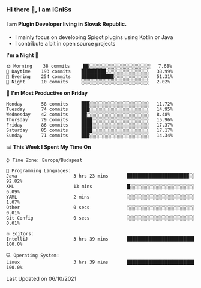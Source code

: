 ### Hi there 👋, I am iGniSs

#### I am Plugin Developer living in Slovak Republic.
- I mainly focus on developing Spigot plugins using Kotlin or Java
- I contribute a bit in open source projects

<!--START_SECTION:waka-->
**I'm a Night 🦉** 

```text
🌞 Morning    38 commits     ██░░░░░░░░░░░░░░░░░░░░░░░   7.68% 
🌆 Daytime    193 commits    █████████░░░░░░░░░░░░░░░░   38.99% 
🌃 Evening    254 commits    ████████████░░░░░░░░░░░░░   51.31% 
🌙 Night      10 commits     ░░░░░░░░░░░░░░░░░░░░░░░░░   2.02%

```
📅 **I'm Most Productive on Friday** 

```text
Monday       58 commits     ███░░░░░░░░░░░░░░░░░░░░░░   11.72% 
Tuesday      74 commits     ███░░░░░░░░░░░░░░░░░░░░░░   14.95% 
Wednesday    42 commits     ██░░░░░░░░░░░░░░░░░░░░░░░   8.48% 
Thursday     79 commits     ████░░░░░░░░░░░░░░░░░░░░░   15.96% 
Friday       86 commits     ████░░░░░░░░░░░░░░░░░░░░░   17.37% 
Saturday     85 commits     ████░░░░░░░░░░░░░░░░░░░░░   17.17% 
Sunday       71 commits     ███░░░░░░░░░░░░░░░░░░░░░░   14.34%

```


📊 **This Week I Spent My Time On** 

```text
⌚︎ Time Zone: Europe/Budapest

💬 Programming Languages: 
Java                     3 hrs 23 mins       ███████████████████████░░   92.82% 
XML                      13 mins             █░░░░░░░░░░░░░░░░░░░░░░░░   6.09% 
YAML                     2 mins              ░░░░░░░░░░░░░░░░░░░░░░░░░   1.07% 
Other                    0 secs              ░░░░░░░░░░░░░░░░░░░░░░░░░   0.01% 
Git Config               0 secs              ░░░░░░░░░░░░░░░░░░░░░░░░░   0.01%

🔥 Editors: 
IntelliJ                 3 hrs 39 mins       █████████████████████████   100.0%

💻 Operating System: 
Linux                    3 hrs 39 mins       █████████████████████████   100.0%

```


 Last Updated on 06/10/2021
<!--END_SECTION:waka-->